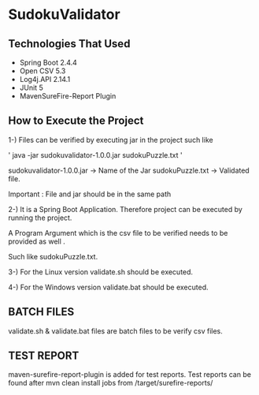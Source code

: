 # SudokuValidator

## Technologies That Used

* Spring Boot 2.4.4
* Open CSV 5.3
* Log4j.API 2.14.1
* JUnit 5
* MavenSureFire-Report Plugin

## How to Execute the Project

1-) Files can be verified by executing jar in the project such like 

' java -jar sudokuvalidator-1.0.0.jar sudokuPuzzle.txt '

sudokuvalidator-1.0.0.jar -> Name of the Jar
sudokuPuzzle.txt  -> Validated file.

Important : File and jar should be in the same path 

2-) It is a Spring Boot Application. Therefore project can be executed by running the project.

A Program Argument which is the csv file to be verified  needs to be provided as well .

Such like sudokuPuzzle.txt.

3-) For the Linux version validate.sh should be executed.

4-) For the Windows version validate.bat should be executed.

## BATCH FILES 

validate.sh & validate.bat files are batch files to be verify csv files.

## TEST REPORT

maven-surefire-report-plugin is added for test reports.
Test reports can be found after mvn clean install jobs from /target/surefire-reports/


